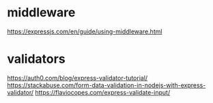# middleware
https://expressjs.com/en/guide/using-middleware.html

# validators
https://auth0.com/blog/express-validator-tutorial/
https://stackabuse.com/form-data-validation-in-nodejs-with-express-validator/
https://flaviocopes.com/express-validate-input/